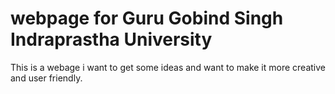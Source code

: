 # webpage for Guru Gobind Singh Indraprastha University
This is a webage i want to get some ideas and want to make it more creative and user friendly.
